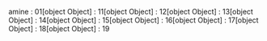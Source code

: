 amine : 01[object Object] : 11[object Object] : 12[object Object] : 13[object Object] : 14[object Object] : 15[object Object] : 16[object Object] : 17[object Object] : 18[object Object] : 19